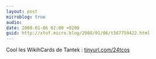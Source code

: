 ```yaml
---
layout: post
microblog: true
audio: 
date: 2008-01-06 02:00 +0200
guid: http://xtof.micro.blog/2008/01/06/t567759422.html
---
```

Cool les WikihCards de Tantek : [tinyurl.com/24tcos](http://tinyurl.com/24tcos)
